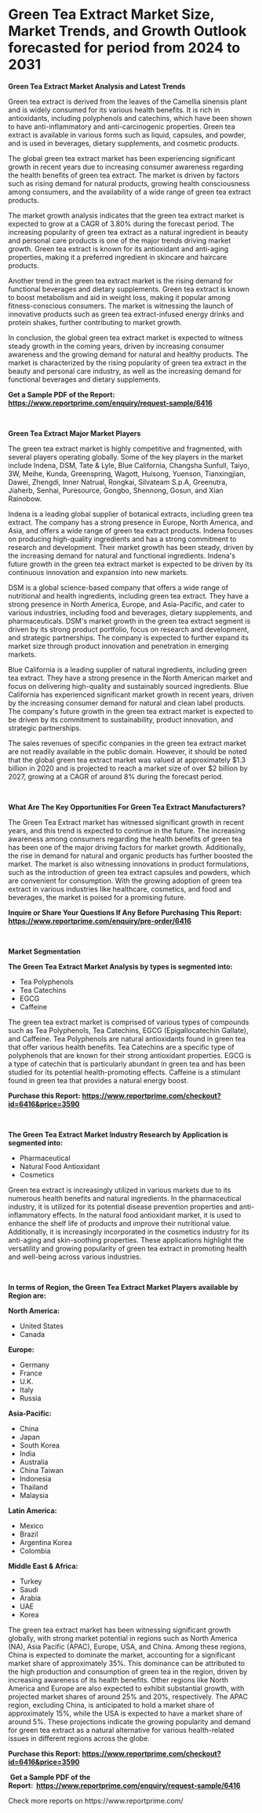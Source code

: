 <p><h1>Green Tea Extract Market Size, Market Trends, and Growth Outlook forecasted for period from 2024 to 2031</h1></p><p><strong>Green Tea Extract Market Analysis and Latest Trends</strong></p>
<p><p>Green tea extract is derived from the leaves of the Camellia sinensis plant and is widely consumed for its various health benefits. It is rich in antioxidants, including polyphenols and catechins, which have been shown to have anti-inflammatory and anti-carcinogenic properties. Green tea extract is available in various forms such as liquid, capsules, and powder, and is used in beverages, dietary supplements, and cosmetic products.</p><p>The global green tea extract market has been experiencing significant growth in recent years due to increasing consumer awareness regarding the health benefits of green tea extract. The market is driven by factors such as rising demand for natural products, growing health consciousness among consumers, and the availability of a wide range of green tea extract products.</p><p>The market growth analysis indicates that the green tea extract market is expected to grow at a CAGR of 3.80% during the forecast period. The increasing popularity of green tea extract as a natural ingredient in beauty and personal care products is one of the major trends driving market growth. Green tea extract is known for its antioxidant and anti-aging properties, making it a preferred ingredient in skincare and haircare products.</p><p>Another trend in the green tea extract market is the rising demand for functional beverages and dietary supplements. Green tea extract is known to boost metabolism and aid in weight loss, making it popular among fitness-conscious consumers. The market is witnessing the launch of innovative products such as green tea extract-infused energy drinks and protein shakes, further contributing to market growth.</p><p>In conclusion, the global green tea extract market is expected to witness steady growth in the coming years, driven by increasing consumer awareness and the growing demand for natural and healthy products. The market is characterized by the rising popularity of green tea extract in the beauty and personal care industry, as well as the increasing demand for functional beverages and dietary supplements.</p></p>
<p><strong>Get a Sample PDF of the Report:&nbsp; <a href="https://www.reportprime.com/enquiry/request-sample/6416">https://www.reportprime.com/enquiry/request-sample/6416</a></strong></p>
<p>&nbsp;</p>
<p><strong>Green Tea Extract Major Market Players</strong></p>
<p><p>The green tea extract market is highly competitive and fragmented, with several players operating globally. Some of the key players in the market include Indena, DSM, Tate & Lyle, Blue California, Changsha Sunfull, Taiyo, 3W, Meihe, Kunda, Greenspring, Wagott, Huisong, Yuenson, Tianxingjian, Dawei, Zhengdi, Inner Natrual, Rongkai, Silvateam S.p.A, Greenutra, Jiaherb, Senhai, Puresource, Gongbo, Shennong, Gosun, and Xian Rainobow.</p><p>Indena is a leading global supplier of botanical extracts, including green tea extract. The company has a strong presence in Europe, North America, and Asia, and offers a wide range of green tea extract products. Indena focuses on producing high-quality ingredients and has a strong commitment to research and development. Their market growth has been steady, driven by the increasing demand for natural and functional ingredients. Indena's future growth in the green tea extract market is expected to be driven by its continuous innovation and expansion into new markets.</p><p>DSM is a global science-based company that offers a wide range of nutritional and health ingredients, including green tea extract. They have a strong presence in North America, Europe, and Asia-Pacific, and cater to various industries, including food and beverages, dietary supplements, and pharmaceuticals. DSM's market growth in the green tea extract segment is driven by its strong product portfolio, focus on research and development, and strategic partnerships. The company is expected to further expand its market size through product innovation and penetration in emerging markets.</p><p>Blue California is a leading supplier of natural ingredients, including green tea extract. They have a strong presence in the North American market and focus on delivering high-quality and sustainably sourced ingredients. Blue California has experienced significant market growth in recent years, driven by the increasing consumer demand for natural and clean label products. The company's future growth in the green tea extract market is expected to be driven by its commitment to sustainability, product innovation, and strategic partnerships.</p><p>The sales revenues of specific companies in the green tea extract market are not readily available in the public domain. However, it should be noted that the global green tea extract market was valued at approximately $1.3 billion in 2020 and is projected to reach a market size of over $2 billion by 2027, growing at a CAGR of around 8% during the forecast period.</p></p>
<p>&nbsp;</p>
<p><strong>What Are The Key Opportunities For Green Tea Extract Manufacturers?</strong></p>
<p><p>The Green Tea Extract market has witnessed significant growth in recent years, and this trend is expected to continue in the future. The increasing awareness among consumers regarding the health benefits of green tea has been one of the major driving factors for market growth. Additionally, the rise in demand for natural and organic products has further boosted the market. The market is also witnessing innovations in product formulations, such as the introduction of green tea extract capsules and powders, which are convenient for consumption. With the growing adoption of green tea extract in various industries like healthcare, cosmetics, and food and beverages, the market is poised for a promising future.</p></p>
<p><strong>Inquire or Share Your Questions If Any Before Purchasing This Report: <a href="https://www.reportprime.com/enquiry/pre-order/6416">https://www.reportprime.com/enquiry/pre-order/6416</a></strong></p>
<p>&nbsp;</p>
<p><strong>Market Segmentation</strong></p>
<p><strong>The Green Tea Extract Market Analysis by types is segmented into:</strong></p>
<p><ul><li>Tea Polyphenols</li><li>Tea Catechins</li><li>EGCG</li><li>Caffeine</li></ul></p>
<p><p>The green tea extract market is comprised of various types of compounds such as Tea Polyphenols, Tea Catechins, EGCG (Epigallocatechin Gallate), and Caffeine. Tea Polyphenols are natural antioxidants found in green tea that offer various health benefits. Tea Catechins are a specific type of polyphenols that are known for their strong antioxidant properties. EGCG is a type of catechin that is particularly abundant in green tea and has been studied for its potential health-promoting effects. Caffeine is a stimulant found in green tea that provides a natural energy boost.</p></p>
<p><strong>Purchase this Report:&nbsp;<a href="https://www.reportprime.com/checkout?id=6416&price=3590">https://www.reportprime.com/checkout?id=6416&price=3590</a></strong></p>
<p>&nbsp;</p>
<p><strong>The Green Tea Extract Market Industry Research by Application is segmented into:</strong></p>
<p><ul><li>Pharmaceutical</li><li>Natural Food Antioxidant</li><li>Cosmetics</li></ul></p>
<p><p>Green tea extract is increasingly utilized in various markets due to its numerous health benefits and natural ingredients. In the pharmaceutical industry, it is utilized for its potential disease prevention properties and anti-inflammatory effects. In the natural food antioxidant market, it is used to enhance the shelf life of products and improve their nutritional value. Additionally, it is increasingly incorporated in the cosmetics industry for its anti-aging and skin-soothing properties. These applications highlight the versatility and growing popularity of green tea extract in promoting health and well-being across various industries.</p></p>
<p>&nbsp;</p>
<p><strong>In terms of Region, the Green Tea Extract Market Players available by Region are:</strong></p>
<p>
    <p> <strong> North America: </strong>
        <ul>
            <li>United States</li>
            <li>Canada</li>
        </ul>
        </p> 
    <p> <strong> Europe: </strong>
        <ul>
            <li>Germany</li>
            <li>France</li>
            <li>U.K.</li>
            <li>Italy</li>
            <li>Russia</li>
        </ul>
        </p> 
    <p> <strong> Asia-Pacific: </strong>
        <ul>
            <li>China</li>
            <li>Japan</li>
            <li>South Korea</li>
            <li>India</li>
            <li>Australia</li>
            <li>China Taiwan</li>
            <li>Indonesia</li>
            <li>Thailand</li>
            <li>Malaysia</li>
        </ul>
        </p> 
    <p> <strong> Latin America: </strong>
        <ul>
            <li>Mexico</li>
            <li>Brazil</li>
            <li>Argentina Korea</li>
            <li>Colombia</li>
        </ul>
        </p> 
    <p> <strong> Middle East & Africa: </strong>
        <ul>
            <li>Turkey</li>
            <li>Saudi</li>
            <li>Arabia</li>
            <li>UAE</li>
            <li>Korea</li>
        </ul>
    </p>
    </p>
<p><p>The green tea extract market has been witnessing significant growth globally, with strong market potential in regions such as North America (NA), Asia Pacific (APAC), Europe, USA, and China. Among these regions, China is expected to dominate the market, accounting for a significant market share of approximately 35%. This dominance can be attributed to the high production and consumption of green tea in the region, driven by increasing awareness of its health benefits. Other regions like North America and Europe are also expected to exhibit substantial growth, with projected market shares of around 25% and 20%, respectively. The APAC region, excluding China, is anticipated to hold a market share of approximately 15%, while the USA is expected to have a market share of around 5%. These projections indicate the growing popularity and demand for green tea extract as a natural alternative for various health-related issues in different regions across the globe.</p></p>
<p><strong>Purchase this Report: <a href="https://www.reportprime.com/checkout?id=6416&price=3590">https://www.reportprime.com/checkout?id=6416&price=3590</a></strong></p>
<p>&nbsp;<strong>Get a Sample PDF of the Report:&nbsp;&nbsp;<a href="https://www.reportprime.com/enquiry/request-sample/6416">https://www.reportprime.com/enquiry/request-sample/6416</a></strong></p>
<p><strong></strong></p>
<p>Check more reports on https://www.reportprime.com/</p>
